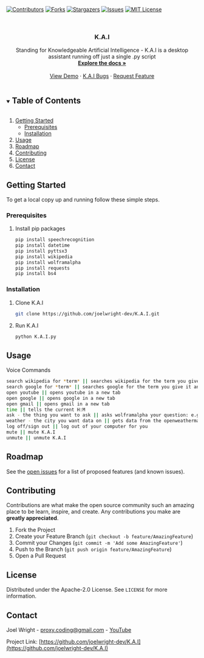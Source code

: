 <!--
*** Thanks for checking out the Best-README-Template. If you have a suggestion
*** that would make this better, please fork the K.A.I and create a pull request
*** or simply open an issue with the tag "enhancement".
*** Thanks again! Now go create something AMAZING! :D
***
***
***
*** To avoid retyping too much info. Do a search and replace for the following:
*** joelwright-dev, K.A.I, twitter_handle, proxy.coding@gmail.com, K.A.I, Standing for Knowledgeable Artificial Intelligence - K.A.I is a desktop assistant running off just a single .py script
-->



<!-- PROJECT SHIELDS -->
<!--
*** I'm using markdown "reference style" links for readability.
*** Reference links are enclosed in brackets [ ] instead of parentheses ( ).
*** See the bottom of this document for the declaration of the reference variables
*** for contributors-url, forks-url, etc. This is an optional, concise syntax you may use.
*** https://www.markdownguide.org/basic-syntax/#reference-style-links
-->
[![Contributors][contributors-shield]][contributors-url]
[![Forks][forks-shield]][forks-url]
[![Stargazers][stars-shield]][stars-url]
[![Issues][issues-shield]][issues-url]
[![MIT License][license-shield]][license-url]



<!-- PROJECT LOGO -->
<br />
<p align="center">

  <h3 align="center">K.A.I</h3>

  <p align="center">
    Standing for Knowledgeable Artificial Intelligence - K.A.I is a desktop assistant running off just a single .py script
    <br />
    <a href="https://github.com/joelwright-dev/K.A.I"><strong>Explore the docs »</strong></a>
    <br />
    <br />
    <a href="https://github.com/joelwright-dev/K.A.I">View Demo</a>
    ·
    <a href="https://github.com/joelwright-dev/K.A.I/issues">K.A.I Bugs</a>
    ·
    <a href="https://github.com/joelwright-dev/K.A.I/issues">Request Feature</a>
  </p>
</p>



<!-- TABLE OF CONTENTS -->
<details open="open">
  <summary><h2 style="display: inline-block">Table of Contents</h2></summary>
  <ol>
    <li>
      <a href="#getting-started">Getting Started</a>
      <ul>
        <li><a href="#prerequisites">Prerequisites</a></li>
        <li><a href="#installation">Installation</a></li>
      </ul>
    </li>
    <li><a href="#usage">Usage</a></li>
    <li><a href="#roadmap">Roadmap</a></li>
    <li><a href="#contributing">Contributing</a></li>
    <li><a href="#license">License</a></li>
    <li><a href="#contact">Contact</a></li>
  </ol>
</details>

<!-- GETTING STARTED -->
## Getting Started

To get a local copy up and running follow these simple steps.

### Prerequisites

1. Install pip packages
   ```sh
   pip install speechrecognition
   pip install datetime
   pip install pyttsx3
   pip install wikipedia
   pip install wolframalpha
   pip install requests
   pip install bs4
   ```

### Installation

1. Clone K.A.I
   ```sh
   git clone https://github.com/joelwright-dev/K.A.I.git
   ```
   
2. Run K.A.I
   ```sh
   python K.A.I.py
   ```

<!-- USAGE EXAMPLES -->
## Usage

Voice Commands
   ```sh
   search wikipedia for *term* || searches wikipedia for the term you give it, tells you a summary, and opens the page in a new tab
   search google for *term* || searches google for the term you give it and opens the page in a new tab
   open youtube || opens youtube in a new tab
   open google || opens google in a new tab
   open gmail || opens gmail in a new tab
   time || tells the current H:M
   ask - the thing you want to ask || asks wolframalpha your question: e.g. 2 + 2, what is the square root of pie etc..
   weather - the city you want data on || gets data from the openweathermap API for your chosen city
   log off/sign out || log out of your computer for you
   mute || mute K.A.I
   unmute || unmute K.A.I
   ```

<!-- ROADMAP -->
## Roadmap

See the [open issues](https://github.com/joelwright-dev/K.A.I/issues) for a list of proposed features (and known issues).

<!-- CONTRIBUTING -->
## Contributing

Contributions are what make the open source community such an amazing place to be learn, inspire, and create. Any contributions you make are **greatly appreciated**.

1. Fork the Project
2. Create your Feature Branch (`git checkout -b feature/AmazingFeature`)
3. Commit your Changes (`git commit -m 'Add some AmazingFeature'`)
4. Push to the Branch (`git push origin feature/AmazingFeature`)
5. Open a Pull Request

<!-- LICENSE -->
## License

Distributed under the Apache-2.0 License. See `LICENSE` for more information.

<!-- CONTACT -->
## Contact

Joel Wright - proxy.coding@gmail.com - [YouTube](https://www.youtube.com/channel/UCIWJJuyQMNwjT58rBliJiqw)

Project Link: [https://github.com/joelwright-dev/K.A.I](https://github.com/joelwright-dev/K.A.I)

<!-- MARKDOWN LINKS & IMAGES -->
<!-- https://www.markdownguide.org/basic-syntax/#reference-style-links -->
[contributors-shield]: https://img.shields.io/github/contributors/joelwright-dev/K.A.I.svg?style=for-the-badge
[contributors-url]: https://github.com/joelwright-dev/K.A.I/graphs/contributors
[forks-shield]: https://img.shields.io/github/forks/joelwright-dev/K.A.I.svg?style=for-the-badge
[forks-url]: https://github.com/joelwright-dev/K.A.I/network/members
[stars-shield]: https://img.shields.io/github/stars/joelwright-dev/K.A.I.svg?style=for-the-badge
[stars-url]: https://github.com/joelwright-dev/K.A.I/stargazers
[issues-shield]: https://img.shields.io/github/issues/joelwright-dev/K.A.I.svg?style=for-the-badge
[issues-url]: https://github.com/joelwright-dev/K.A.I/issues
[license-shield]: https://img.shields.io/github/license/joelwright-dev/K.A.I.svg?style=for-the-badge
[license-url]: https://github.com/joelwright-dev/K.A.I/blob/master/LICENSE